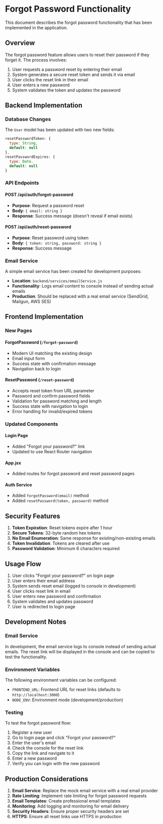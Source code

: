 # Forgot Password Functionality

This document describes the forgot password functionality that has been implemented in the application.

## Overview

The forgot password feature allows users to reset their password if they forget it. The process involves:

1. User requests a password reset by entering their email
2. System generates a secure reset token and sends it via email
3. User clicks the reset link in their email
4. User enters a new password
5. System validates the token and updates the password

## Backend Implementation

### Database Changes

The `User` model has been updated with two new fields:

```javascript
resetPasswordToken: {
  type: String,
  default: null
},
resetPasswordExpires: {
  type: Date,
  default: null
}
```

### API Endpoints

#### POST /api/auth/forgot-password
- **Purpose**: Request a password reset
- **Body**: `{ email: string }`
- **Response**: Success message (doesn't reveal if email exists)

#### POST /api/auth/reset-password
- **Purpose**: Reset password using token
- **Body**: `{ token: string, password: string }`
- **Response**: Success message

### Email Service

A simple email service has been created for development purposes:

- **Location**: `backend/services/emailService.js`
- **Functionality**: Logs email content to console instead of sending actual emails
- **Production**: Should be replaced with a real email service (SendGrid, Mailgun, AWS SES)

## Frontend Implementation

### New Pages

#### ForgotPassword (`/forgot-password`)
- Modern UI matching the existing design
- Email input form
- Success state with confirmation message
- Navigation back to login

#### ResetPassword (`/reset-password`)
- Accepts reset token from URL parameter
- Password and confirm password fields
- Validation for password matching and length
- Success state with navigation to login
- Error handling for invalid/expired tokens

### Updated Components

#### Login Page
- Added "Forgot your password?" link
- Updated to use React Router navigation

#### App.jsx
- Added routes for forgot password and reset password pages

#### Auth Service
- Added `forgotPassword(email)` method
- Added `resetPassword(token, password)` method

## Security Features

1. **Token Expiration**: Reset tokens expire after 1 hour
2. **Secure Tokens**: 32-byte random hex tokens
3. **No Email Enumeration**: Same response for existing/non-existing emails
4. **Token Invalidation**: Tokens are cleared after use
5. **Password Validation**: Minimum 6 characters required

## Usage Flow

1. User clicks "Forgot your password?" on login page
2. User enters their email address
3. System sends reset email (logged to console in development)
4. User clicks reset link in email
5. User enters new password and confirmation
6. System validates and updates password
7. User is redirected to login page

## Development Notes

### Email Service
In development, the email service logs to console instead of sending actual emails. The reset link will be displayed in the console and can be copied to test the functionality.

### Environment Variables
The following environment variables can be configured:

- `FRONTEND_URL`: Frontend URL for reset links (defaults to `http://localhost:3000`)
- `NODE_ENV`: Environment mode (development/production)

### Testing
To test the forgot password flow:

1. Register a new user
2. Go to login page and click "Forgot your password?"
3. Enter the user's email
4. Check the console for the reset link
5. Copy the link and navigate to it
6. Enter a new password
7. Verify you can login with the new password

## Production Considerations

1. **Email Service**: Replace the mock email service with a real email provider
2. **Rate Limiting**: Implement rate limiting for forgot password requests
3. **Email Templates**: Create professional email templates
4. **Monitoring**: Add logging and monitoring for email delivery
5. **Security Headers**: Ensure proper security headers are set
6. **HTTPS**: Ensure all reset links use HTTPS in production 